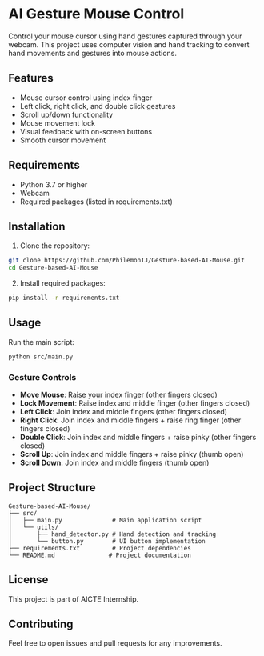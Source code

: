 # AI Gesture Mouse Control

Control your mouse cursor using hand gestures captured through your webcam. This project uses computer vision and hand tracking to convert hand movements and gestures into mouse actions.

## Features

- Mouse cursor control using index finger
- Left click, right click, and double click gestures
- Scroll up/down functionality
- Mouse movement lock
- Visual feedback with on-screen buttons
- Smooth cursor movement

## Requirements

- Python 3.7 or higher
- Webcam
- Required packages (listed in requirements.txt)

## Installation

1. Clone the repository:
```bash
git clone https://github.com/PhilemonTJ/Gesture-based-AI-Mouse.git
cd Gesture-based-AI-Mouse
```

2. Install required packages:
```bash
pip install -r requirements.txt
```

## Usage

Run the main script:
```bash
python src/main.py
```

### Gesture Controls

- **Move Mouse**: Raise your index finger (other fingers closed)
- **Lock Movement**: Raise index and middle finger (other fingers closed)
- **Left Click**: Join index and middle fingers (other fingers closed)
- **Right Click**: Join index and middle fingers + raise ring finger (other fingers closed)
- **Double Click**: Join index and middle fingers + raise pinky (other fingers closed)
- **Scroll Up**: Join index and middle fingers + raise pinky (thumb open)
- **Scroll Down**: Join index and middle fingers (thumb open)

## Project Structure

```
Gesture-based-AI-Mouse/
├── src/
│   ├── main.py              # Main application script
│   └── utils/
│       ├── hand_detector.py # Hand detection and tracking
│       └── button.py        # UI button implementation
├── requirements.txt         # Project dependencies
└── README.md               # Project documentation
```

## License

This project is part of AICTE Internship.

## Contributing

Feel free to open issues and pull requests for any improvements.
